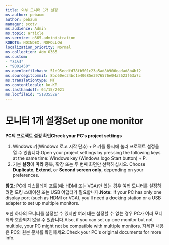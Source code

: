 ```yaml
---
title: 외부 모니터 1개 설정
ms.author: pebaum
author: pebaum
manager: scotv
ms.audience: Admin
ms.topic: article
ms.service: o365-administration
ROBOTS: NOINDEX, NOFOLLOW
localization_priority: Normal
ms.collection: Adm_O365
ms.custom:
- "3453"
- "9001450"
ms.openlocfilehash: 51d95ecdfd78fb501c23a5ad8b906eadad8b4bf2
ms.sourcegitcommit: 8bc60ec34bc1e40685e3976576e04a2623f63a7c
ms.translationtype: MT
ms.contentlocale: ko-KR
ms.lasthandoff: 04/15/2021
ms.locfileid: "51835529"
---
```

# <a name="set-up-one-monitor"></a><span data-ttu-id="44fb4-102">모니터 1개 설정</span><span class="sxs-lookup"><span data-stu-id="44fb4-102">Set up one monitor</span></span>

<span data-ttu-id="44fb4-103">**PC의 프로젝트 설정 확인**</span><span class="sxs-lookup"><span data-stu-id="44fb4-103">**Check your PC's project settings**</span></span>

1. <span data-ttu-id="44fb4-104">Windows 키(Windows 로고 시작 단추) + P 키를 동시에 눌러 프로젝트 설정을 열 수 있습니다.</span><span class="sxs-lookup"><span data-stu-id="44fb4-104">Open your project settings by pressing the following keys at the same time: Windows key (Windows logo Start button) + P.</span></span>
2. <span data-ttu-id="44fb4-105">기본 **설정에** **따라** 중복, 확장 또는 두 번째 화면만 선택하십시오. </span><span class="sxs-lookup"><span data-stu-id="44fb4-105">Choose **Duplicate**, **Extend**, or **Second screen only**, depending on your preferences.</span></span>

<span data-ttu-id="44fb4-106">**참고:** PC에 디스플레이 포트(예: HDMI 또는 VGA)만 있는 경우 여러 모니터를 설정하려면 도킹 스테이션 또는 USB 어댑터가 필요합니다.</span><span class="sxs-lookup"><span data-stu-id="44fb4-106">**Note:** If your PC has only one display port (such as HDMI or VGA), you'll need a docking station or a USB adapter to set up multiple monitors.</span></span>

<span data-ttu-id="44fb4-107">또한 하나의 모니터를 설정할 수 있지만 여러 대는 설정할 수 없는 경우 PC가 여러 모니터와 호환되지 않을 수 있습니다.</span><span class="sxs-lookup"><span data-stu-id="44fb4-107">Also, if you can set up one monitor but not multiple, your PC might not be compatible with multiple monitors.</span></span> <span data-ttu-id="44fb4-108">자세한 내용은 PC의 원본 문서를 확인하세요.</span><span class="sxs-lookup"><span data-stu-id="44fb4-108">Check your PC's original documents for more info.</span></span>